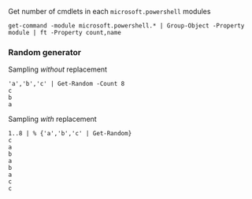 Get number of cmdlets in each `microsoft.powershell` modules
```
get-command -module microsoft.powershell.* | Group-Object -Property module | ft -Property count,name
```

### Random generator

Sampling *without* replacement
```
'a','b','c' | Get-Random -Count 8
c
b
a
```

Sampling *with* replacement
```
1..8 | % {'a','b','c' | Get-Random}
c
a
b
a
b
a
c
c
```